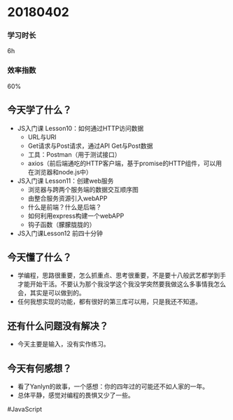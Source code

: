 # 20180402 
### 学习时长
6h
### 效率指数
60%
## 今天学了什么？
- JS入门课 Lesson10：如何通过HTTP访问数据
	- URL与URI
	- Get请求与Post请求，通过API Get与Post数据
	- 工具：Postman（用于测试接口）
	- axios（前后端通吃的HTTP客户端，基于promise的HTTP组件，可以用在浏览器和node.js中）
- JS入门课 Lesson11：创建web服务
	- 浏览器与跨两个服务端的数据交互顺序图
	- 由整合服务资源引入webAPP
	- 什么是前端？什么是后端？
	- 如何利用express构建一个webAPP
	- 钩子函数（朦朦胧胧的）
- JS入门课Lesson12 前四十分钟

## 今天懂了什么？
- 学编程，思路很重要，怎么抓重点、思考很重要，不是要十八般武艺都学到手才能开始干活。不要认为那个我没学这个我没学突然要我做这么多事情我怎么会，其实是可以做到的。
- 任何我想实现的功能，都有很好的第三库可以用，只是我还不知道。

## 还有什么问题没有解决？
- 今天主要是输入，没有实作练习。

## 今天有何感想？
- 看了Yanlyn的故事，一个感想：你的四年过的可能还不如人家的一年。
- 总体平静，感觉对编程的畏惧又少了一些。

#JavaScript